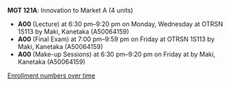 **MGT 121A**: Innovation to Market A (4 units)

- **A00** (Lecture) at 6:30 pm–9:20 pm on Monday, Wednesday at OTRSN 1S113 by Maki, Kanetaka (A50064159)
- **A00** (Final Exam) at 7:00 pm–9:59 pm on Friday at OTRSN 1S113 by Maki, Kanetaka (A50064159)
- **A00** (Make-up Sessions) at 6:30 pm–9:20 pm on Friday at   by Maki, Kanetaka (A50064159)

[Enrollment numbers over time](./MGT121A.tsv)
